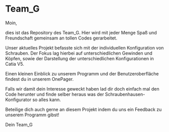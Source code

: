 # Team_G

Moin,

dies ist das Repository des Team_G. Hier wird mit jeder Menge Spaß und Freundschaft gemeinsam an tollen Codes gerarbeitet. 

Unser aktuelles Projekt befasste sich mit der individuellen Konfiguration von Schrauben. Der Fokus lag hierbei auf unterschiedlichen
Gewinden und Köpfen, sowie der Darstellung der unterschiedlichen Konfigurationen in Catia V5.

Einen kleinen Einblick zu unserem Programm und der Benutzeroberfläche findest du in unserem OnePager.

Falls wir damit dein Interesse geweckt haben lad dir doch einfach mal den Code herunter und finde selber heraus was der Schraubenhausen-Konfigurator so alles kann.

Beteilige dich auch gerne an diesem Projekt indem du uns ein Feedback zu unserem Programm gibst!

Dein Team_G